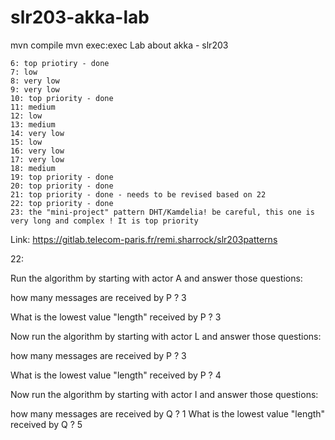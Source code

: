 # slr203-akka-lab

mvn compile
mvn exec:exec
Lab about akka - slr203
```
6: top priotiry - done
7: low
8: very low
9: very low
10: top priority - done
11: medium
12: low
13: medium
14: very low
15: low
16: very low
17: very low
18: medium
19: top priority - done
20: top priority - done
21: top priority - done - needs to be revised based on 22
22: top priority - done
23: the "mini-project" pattern DHT/Kamdelia! be careful, this one is very long and complex ! It is top priority
```

Link: https://gitlab.telecom-paris.fr/remi.sharrock/slr203patterns

22:

Run the algorithm by starting with actor A and answer those questions:

how many messages are received by P ?
3

What is the lowest value "length" received by P ?
3

Now run the algorithm by starting with actor L and answer those questions:

how many messages are received by P ?
3

What is the lowest value "length" received by P ?
4

Now run the algorithm by starting with actor I and answer those questions:

how many messages are received by Q ?
1
What is the lowest value "length" received by Q ?
5
